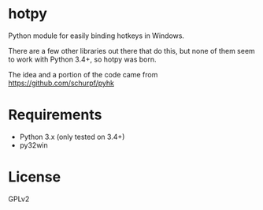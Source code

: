 # hotpy
Python module for easily binding hotkeys in Windows.

There are a few other libraries out there that do this, but none of them seem to work with Python 3.4+, so hotpy was born.

The idea and a portion of the code came from https://github.com/schurpf/pyhk

# Requirements
* Python 3.x (only tested on 3.4+)
* py32win

# License
GPLv2

